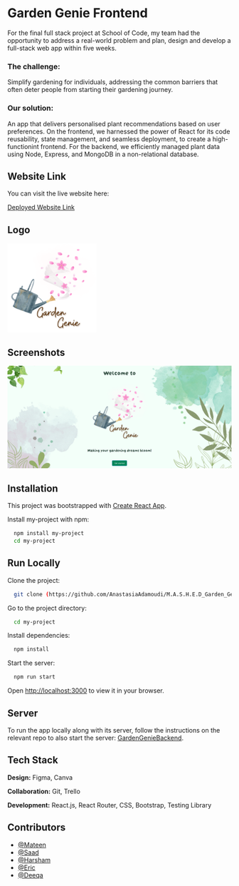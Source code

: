 # Garden Genie Frontend

For the final full stack project at School of Code, my team had the opportunity to address a real-world problem and plan, design and develop a full-stack web app within five weeks.

### The challenge:
Simplify gardening for individuals, addressing the common barriers that often deter people from starting their gardening journey.

### Our solution:
An app that delivers personalised plant recommendations based on user preferences. On the frontend, we harnessed the power of React for its code reusability, state management, and seamless deployment, to create a high-functionint frontend. For the backend, we efficiently managed plant data using Node, Express, and MongoDB in a non-relational database.




## Website Link

You can visit the live website here:

[Deployed Website Link](https://garden-genie.netlify.app/)




## Logo

<img src="./garden_genie/src/images/Logo.png" alt="drawing" width="200"/>




## Screenshots

![Website Screenshot](./garden_genie/public/GardenGenie-screenshot.png)





## Installation

This project was bootstrapped with [Create React App](https://github.com/facebook/create-react-app).

Install my-project with npm:

```bash
  npm install my-project
  cd my-project
```



    
## Run Locally

Clone the project:

```bash
  git clone (https://github.com/AnastasiaAdamoudi/M.A.S.H.E.D_Garden_Genie)
```

Go to the project directory:

```bash
  cd my-project
```

Install dependencies:

```bash
  npm install
```

Start the server:

```bash
  npm run start
```

Open [http://localhost:3000](http://localhost:3000) to view it in your browser.



## Server

To run the app locally along with its server, follow the instructions on the relevant repo to also start the server: [GardenGenieBackend](https://github.com/AnastasiaAdamoudi/GardenGenieBackend).





## Tech Stack

**Design:** Figma, Canva

**Collaboration:** Git, Trello

**Development:** React.js, React Router, CSS, Bootstrap, Testing Library




## Contributors

- [@Mateen](https://github.com/MateenSQ)
- [@Saad](https://github.com/saadash1268)
- [@Harsham](https://github.com/h4rsham)
- [@Eric](https://github.com/Pixiebaba)
- [@Deeqa](https://github.com/DeeqaJamalini)


